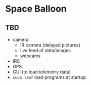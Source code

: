# Space Balloon

## TBD
- camera
  - IR camera (delayed pictures)
  - live feed of data/images
  - webcams
- IRC
- GPS
- GUI (to load telemetry data)
- `sudo.leaf` load programs at startup
